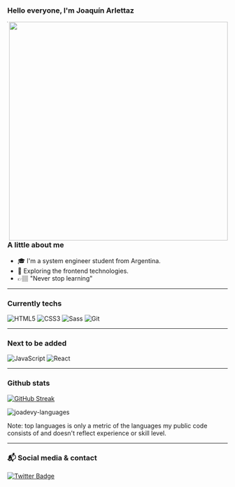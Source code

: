 
### Hello everyone, I'm Joaquín Arlettaz
<img align="right" src="https://i.giphy.com/media/WUlplcMpOCEmTGBtBW/giphy.webp" width="500"> 


---

### A little about me

- 🎓 I'm a system engineer student from Argentina.
- 🚀 Exploring the frontend technologies.
- 👉🏽 "Never stop learning"
---

### Currently techs

![HTML5](https://img.shields.io/badge/-HTML5-%23E44D27?style=flat-square&logo=html5&logoColor=ffffff) ![CSS3](https://img.shields.io/badge/-CSS3-%231572B6?style=flat-square&logo=css3) ![Sass](https://img.shields.io/badge/-Sass-%23CC6699?style=flat-square&logo=sass&logoColor=ffffff) ![Git](https://img.shields.io/badge/-Git-%23F05032?style=flat-square&logo=git&logoColor=%23ffffff) 

---

### Next to be added
![JavaScript](https://img.shields.io/badge/JavaScript-%23323330.svg?&style=flat-square&logo=javascript&logoColor=%23F7DF1E) ![React](https://img.shields.io/badge/React-%2320232a.svg?style=flat-saquare&logo=React&logoColor=%2361DAFB)

---

### Github stats

[![GitHub Streak](https://github-readme-streak-stats.herokuapp.com/?user=joadevy&theme=radical)](https://git.io/streak-stats)

<p><img align="center" src="https://github-readme-stats-yoimeldev.vercel.app//api/top-langs/?username=Joadevy&layout=compact&theme=radical" alt="joadevy-languages" /></p>

Note: top languages is only a metric of the languages my public code consists of and doesn't reflect experience or skill level.

---

### 📬 Social media & contact

[![Twitter Badge](https://img.shields.io/badge/Twitter-blue?style=flat-square&logo=twitter&logoColor=white&link=:https://twitter.com/jjoadev)](https://twitter.com/jjoadev) 
